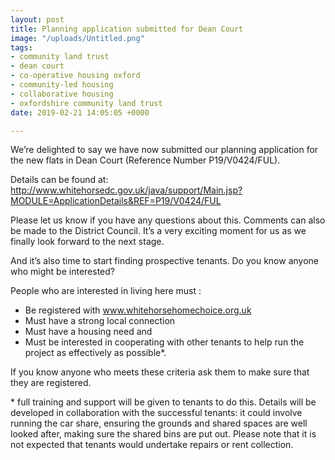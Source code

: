 ```yaml
---
layout: post
title: Planning application submitted for Dean Court
image: "/uploads/Untitled.png"
tags:
- community land trust
- dean court
- co-operative housing oxford
- community-led housing
- collaborative housing
- oxfordshire community land trust
date: 2019-02-21 14:05:05 +0000

---
```

We’re delighted to say we have now submitted our planning application for the new flats in Dean Court (Reference Number P19/V0424/FUL). 

Details can be found at:   
http://www.whitehorsedc.gov.uk/java/support/Main.jsp?MODULE=ApplicationDetails&REF=P19/V0424/FUL

Please let us know if you have any questions about this.  Comments can also be made to the District Council. It’s a very exciting moment for us as we finally look forward to the next stage.   

And it’s also time to start finding prospective tenants. Do you know anyone who might be interested?

People who are interested in living here must :

* Be registered with www.whitehorsehomechoice.org.uk 
* Must have a strong local connection 
* Must have a housing need and 
* Must be interested in cooperating with other tenants to help run the project as effectively as possible*.

 If you know anyone who meets these criteria ask them to make sure that they are registered. 

\* full training and support will be given to tenants to do this. Details will be developed in collaboration with the successful tenants: it could involve running the car share, ensuring the grounds and shared spaces are well looked after, making sure the shared bins are put out.  Please note that it is not expected that tenants would undertake repairs or rent collection.